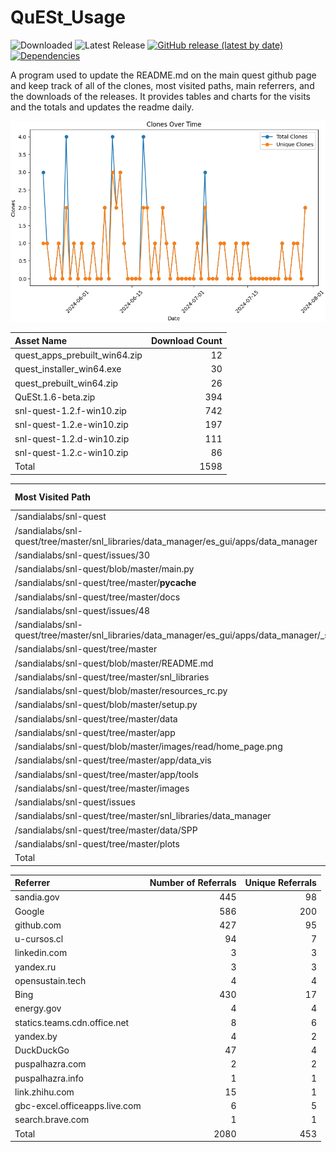 # QuESt_Usage

![Downloaded](https://img.shields.io/endpoint?url=https://alope489.github.io/shields/badge_data.json)
![Latest Release](https://img.shields.io/endpoint?url=https://alope489.github.io/shields/release_badge_data.json)
[![GitHub release (latest by date)](https://img.shields.io/github/v/release/sandialabs/snl-quest)](https://github.com//sandialabs/snl-quest/releases)
[![Dependencies](https://img.shields.io/librariesio/github/sandialabs/snl-quest)](https://libraries.io/github/sandialabs/snl-quest)



A program used to update the README.md on the main quest github page and keep track of all of the clones, most visited paths, main referrers, and the downloads of the releases.
It provides tables and charts for the visits and the totals and updates the readme daily.

<!-- PLOT_PLACEHOLDER_START -->
![Clones Plot](plots/clones_plot.png)
<!-- PLOT_PLACEHOLDER_END -->

<!-- TABLE_DOWNLOADS_PLACEHOLDER_START -->
| Asset Name                    |   Download Count |
|:------------------------------|-----------------:|
| quest_apps_prebuilt_win64.zip |               12 |
| quest_installer_win64.exe     |               30 |
| quest_prebuilt_win64.zip      |               26 |
| QuESt.1.6-beta.zip            |              394 |
| snl-quest-1.2.f-win10.zip     |              742 |
| snl-quest-1.2.e-win10.zip     |              197 |
| snl-quest-1.2.d-win10.zip     |              111 |
| snl-quest-1.2.c-win10.zip     |               86 |
| Total                         |             1598 |
<!-- TABLE_DOWNLOADS_PLACEHOLDER_END -->

<!-- TABLE_PATHS_PLACEHOLDER_START -->
| Most Visited Path                                                                             |   Times Visited |   Unique Visits |
|:----------------------------------------------------------------------------------------------|----------------:|----------------:|
| /sandialabs/snl-quest                                                                         |             898 |             488 |
| /sandialabs/snl-quest/tree/master/snl_libraries/data_manager/es_gui/apps/data_manager         |              51 |               3 |
| /sandialabs/snl-quest/issues/30                                                               |              69 |              56 |
| /sandialabs/snl-quest/blob/master/main.py                                                     |              12 |               4 |
| /sandialabs/snl-quest/tree/master/__pycache__                                                 |              41 |               8 |
| /sandialabs/snl-quest/tree/master/docs                                                        |              76 |              22 |
| /sandialabs/snl-quest/issues/48                                                               |               9 |               5 |
| /sandialabs/snl-quest/tree/master/snl_libraries/data_manager/es_gui/apps/data_manager/_static |               9 |               1 |
| /sandialabs/snl-quest/tree/master                                                             |             104 |              37 |
| /sandialabs/snl-quest/blob/master/README.md                                                   |              42 |              10 |
| /sandialabs/snl-quest/tree/master/snl_libraries                                               |             103 |              24 |
| /sandialabs/snl-quest/blob/master/resources_rc.py                                             |              22 |               6 |
| /sandialabs/snl-quest/blob/master/setup.py                                                    |               9 |               3 |
| /sandialabs/snl-quest/tree/master/data                                                        |             130 |              32 |
| /sandialabs/snl-quest/tree/master/app                                                         |             103 |              27 |
| /sandialabs/snl-quest/blob/master/images/read/home_page.png                                   |              45 |              18 |
| /sandialabs/snl-quest/tree/master/app/data_vis                                                |              20 |               4 |
| /sandialabs/snl-quest/tree/master/app/tools                                                   |               9 |               3 |
| /sandialabs/snl-quest/tree/master/images                                                      |              12 |               3 |
| /sandialabs/snl-quest/issues                                                                  |              46 |               7 |
| /sandialabs/snl-quest/tree/master/snl_libraries/data_manager                                  |              45 |               7 |
| /sandialabs/snl-quest/tree/master/data/SPP                                                    |              30 |               8 |
| /sandialabs/snl-quest/tree/master/plots                                                       |              13 |               5 |
| Total                                                                                         |            1898 |             781 |
<!-- TABLE_PATHS_PLACEHOLDER_END -->

<!-- TABLE_REFERRERS_PLACEHOLDER_START -->
| Referrer                      |   Number of Referrals |   Unique Referrals |
|:------------------------------|----------------------:|-------------------:|
| sandia.gov                    |                   445 |                 98 |
| Google                        |                   586 |                200 |
| github.com                    |                   427 |                 95 |
| u-cursos.cl                   |                    94 |                  7 |
| linkedin.com                  |                     3 |                  3 |
| yandex.ru                     |                     3 |                  3 |
| opensustain.tech              |                     4 |                  4 |
| Bing                          |                   430 |                 17 |
| energy.gov                    |                     4 |                  4 |
| statics.teams.cdn.office.net  |                     8 |                  6 |
| yandex.by                     |                     4 |                  2 |
| DuckDuckGo                    |                    47 |                  4 |
| puspalhazra.com               |                     2 |                  2 |
| puspalhazra.info              |                     1 |                  1 |
| link.zhihu.com                |                    15 |                  1 |
| gbc-excel.officeapps.live.com |                     6 |                  5 |
| search.brave.com              |                     1 |                  1 |
| Total                         |                  2080 |                453 |
<!-- TABLE_REFERRERS_PLACEHOLDER_END -->
